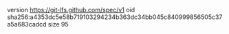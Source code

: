 version https://git-lfs.github.com/spec/v1
oid sha256:a4353dc5e58b719103294234b363dc34bb045c840999856505c37a5a683cadcd
size 95
